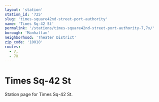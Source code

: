 ```yaml
---
layout: 'station'
station_id: '725'
slug: 'times-square42nd-street-port-authority'
name: 'Times Sq-42 St'
permalink: '/stations/times-square42nd-street-port-authority-7,7x/'
borough: 'Manhattan'
neighborhood: 'Theater District'
zip_code: '10018'
routes:
  - 7,
  - 7X
---
```

# Times Sq-42 St

Station page for Times Sq-42 St.
